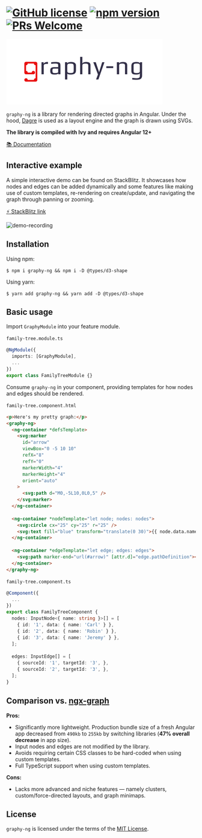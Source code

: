 [![GitHub license](https://img.shields.io/badge/license-MIT-blue.svg)](https://github.com/lars-berger/graphy-ng/LICENSE.md)
[![npm version](https://img.shields.io/npm/v/graphy-ng.svg?style=flat)](https://www.npmjs.com/package/graphy-ng)
[![PRs Welcome](https://img.shields.io/badge/PRs-welcome-brightgreen.svg)](https://github.com/lars-berger/graphy-ng/pulls)
======

[![graphy-ng logo](logo.png)](https://lars-berger.github.io/graphy-ng)

`graphy-ng` is a library for rendering directed graphs in Angular. Under the hood, [Dagre](https://github.com/dagrejs/dagre) is used as a layout engine and the graph is drawn using SVGs.

**The library is compiled with Ivy and requires Angular 12+**

[📚 Documentation](https://lars-berger.github.io/graphy-ng)

## Interactive example

A simple interactive demo can be found on StackBlitz. It showcases how nodes and edges can be added dynamically and some features like making use of custom templates, re-rendering on create/update, and navigating the graph through panning or zooming.

[⚡ StackBlitz link](https://stackblitz.com/github/lars-berger/graphy-ng/tree/main/example)

![demo-recording](https://user-images.githubusercontent.com/34844898/128693533-a807ccfc-4d89-4e08-9f58-aca92b3cf0d8.gif)

## Installation

Using npm:

```
$ npm i graphy-ng && npm i -D @types/d3-shape
```

Using yarn:

```
$ yarn add graphy-ng && yarn add -D @types/d3-shape
```

## Basic usage

Import `GraphyModule` into your feature module.

`family-tree.module.ts`

```ts
@NgModule({
  imports: [GraphyModule],
  ...
})
export class FamilyTreeModule {}
```

Consume `graphy-ng` in your component, providing templates for how nodes and edges should be rendered.

`family-tree.component.html`

```html
<p>Here's my pretty graph:</p>
<graphy-ng>
  <ng-container *defsTemplate>
    <svg:marker
      id="arrow"
      viewBox="0 -5 10 10"
      refX="8"
      refY="0"
      markerWidth="4"
      markerHeight="4"
      orient="auto"
    >
      <svg:path d="M0,-5L10,0L0,5" />
    </svg:marker>
  </ng-container>

  <ng-container *nodeTemplate="let node; nodes: nodes">
    <svg:circle cx="25" cy="25" r="25" />
    <svg:text fill="blue" transform="translate(0 30)">{{ node.data.name }}</svg:text>
  </ng-container>

  <ng-container *edgeTemplate="let edge; edges: edges">
    <svg:path marker-end="url(#arrow)" [attr.d]="edge.pathDefinition"></svg:path>
  </ng-container>
</graphy-ng>
```

`family-tree.component.ts`

```ts
@Component({
  ...
})
export class FamilyTreeComponent {
  nodes: InputNode<{ name: string }>[] = [
    { id: '1', data: { name: 'Carl' } },
    { id: '2', data: { name: 'Robin' } },
    { id: '3', data: { name: 'Jeremy' } },
  ];

  edges: InputEdge[] = [
    { sourceId: '1', targetId: '3', },
    { sourceId: '2', targetId: '3', },
  ];
}
```

## Comparison vs. [ngx-graph](https://github.com/swimlane/ngx-graph)

**Pros:**

- Significantly more lightweight. Production bundle size of a fresh Angular app decreased from `490kb` to `255kb` by switching libraries (**47% overall decrease** in app size).
- Input nodes and edges are not modified by the library.
- Avoids requiring certain CSS classes to be hard-coded when using custom templates.
- Full TypeScript support when using custom templates.

**Cons:**

- Lacks more advanced and niche features — namely clusters, custom/force-directed layouts, and graph minimaps.

## License

`graphy-ng` is licensed under the terms of the [MIT License](https://github.com/lars-berger/graphy-ng/blob/main/LICENSE.md).
